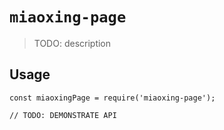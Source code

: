 # `miaoxing-page`

> TODO: description

## Usage

```
const miaoxingPage = require('miaoxing-page');

// TODO: DEMONSTRATE API
```

